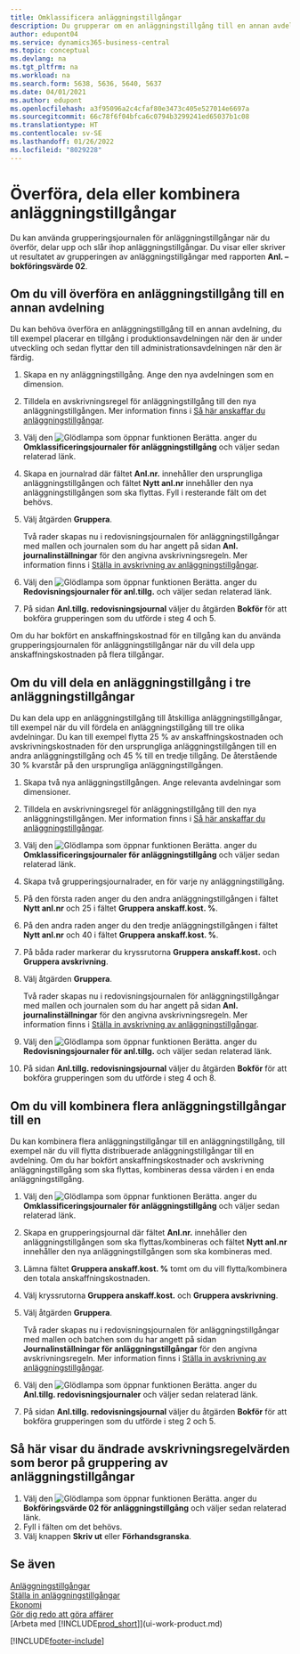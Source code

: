 ```yaml
---
title: Omklassificera anläggningstillgångar
description: Du grupperar om en anläggningstillgång till en annan avdelning om du vill dela och kombinera den med andra anläggningstillgångar.
author: edupont04
ms.service: dynamics365-business-central
ms.topic: conceptual
ms.devlang: na
ms.tgt_pltfrm: na
ms.workload: na
ms.search.form: 5638, 5636, 5640, 5637
ms.date: 04/01/2021
ms.author: edupont
ms.openlocfilehash: a3f95096a2c4cfaf80e3473c405e527014e6697a
ms.sourcegitcommit: 66c78f6f04bfca6c0794b3299241ed65037b1c08
ms.translationtype: HT
ms.contentlocale: sv-SE
ms.lasthandoff: 01/26/2022
ms.locfileid: "8029228"
---
```

# <a name="transfer-split-or-combine-fixed-assets"></a>Överföra, dela eller kombinera anläggningstillgångar

Du kan använda grupperingsjournalen för anläggningstillgångar när du överför, delar upp och slår ihop anläggningstillgångar. Du visar eller skriver ut resultatet av grupperingen av anläggningstillgångar med rapporten **Anl. – bokföringsvärde 02**.

## <a name="to-transfer-a-fixed-asset-to-a-different-department"></a>Om du vill överföra en anläggningstillgång till en annan avdelning

Du kan behöva överföra en anläggningstillgång till en annan avdelning, du till exempel placerar en tillgång i produktionsavdelningen när den är under utveckling och sedan flyttar den till administrationsavdelningen när den är färdig.  

1. Skapa en ny anläggningstillgång. Ange den nya avdelningen som en dimension.  
2. Tilldela en avskrivningsregel för anläggningstillgång till den nya anläggningstillgången. Mer information finns i [Så här anskaffar du anläggningstillgångar](fa-how-acquire.md).
3. Välj den ![Glödlampa som öppnar funktionen Berätta.](media/ui-search/search_small.png "Berätta för mig vad du vill göra") anger du **Omklassificeringsjournaler för anläggningstillgång** och väljer sedan relaterad länk.
4. Skapa en journalrad där fältet **Anl.nr.** innehåller den ursprungliga anläggningstillgången och fältet **Nytt anl.nr** innehåller den nya anläggningstillgången som ska flyttas. Fyll i resterande fält om det behövs.  
5. Välj åtgärden **Gruppera**.

    Två rader skapas nu i redovisningsjournalen för anläggningstillgångar med mallen och journalen som du har angett på sidan **Anl. journalinställningar** för den angivna avskrivningsregeln. Mer information finns i [Ställa in avskrivning av anläggningstillgångar](fa-how-setup-depreciation.md).
6. Välj den ![Glödlampa som öppnar funktionen Berätta.](media/ui-search/search_small.png "Berätta för mig vad du vill göra") anger du **Redovisningsjournaler för anl.tillg.** och väljer sedan relaterad länk.    
7. På sidan **Anl.tillg. redovisningsjournal** väljer du åtgärden **Bokför** för att bokföra grupperingen som du utförde i steg 4 och 5.

Om du har bokfört en anskaffningskostnad för en tillgång kan du använda grupperingsjournalen för anläggningstillgångar när du vill dela upp anskaffningskostnaden på flera tillgångar.  

## <a name="to-split-a-fixed-asset-into-three-fixed-assets"></a>Om du vill dela en anläggningstillgång i tre anläggningstillgångar
Du kan dela upp en anläggningstillgång till åtskilliga anläggningstillgångar, till exempel när du vill fördela en anläggningstillgång till tre olika avdelningar. Du kan till exempel flytta 25 % av anskaffningskostnaden och avskrivningskostnaden för den ursprungliga anläggningstillgången till en andra anläggningstillgång och 45 % till en tredje tillgång. De återstående 30 % kvarstår på den ursprungliga anläggningstillgången.

1. Skapa två nya anläggningstillgången. Ange relevanta avdelningar som dimensioner.  
2. Tilldela en avskrivningsregel för anläggningstillgång till den nya anläggningstillgången. Mer information finns i [Så här anskaffar du anläggningstillgångar](fa-how-acquire.md).
3. Välj den ![Glödlampa som öppnar funktionen Berätta.](media/ui-search/search_small.png "Berätta vad du vill göra") anger du **Omklassificeringsjournaler för anläggningstillgång** och väljer sedan relaterad länk.
4. Skapa två grupperingsjournalrader, en för varje ny anläggningstillgång.
5. På den första raden anger du den andra anläggningstillgången i fältet **Nytt anl.nr** och 25 i fältet **Gruppera anskaff.kost. %**.
6. På den andra raden anger du den tredje anläggningstillgången i fältet **Nytt anl.nr** och 40 i fältet **Gruppera anskaff.kost. %**.
7. På båda rader markerar du kryssrutorna **Gruppera anskaff.kost.** och **Gruppera avskrivning**.  
8. Välj åtgärden **Gruppera**.  

    Två rader skapas nu i redovisningsjournalen för anläggningstillgångar med mallen och journalen som du har angett på sidan **Anl. journalinställningar** för den angivna avskrivningsregeln. Mer information finns i [Ställa in avskrivning av anläggningstillgångar](fa-how-setup-depreciation.md).    
9. Välj den ![Glödlampa som öppnar funktionen Berätta.](media/ui-search/search_small.png "Berätta vad du vill göra") anger du **Redovisningsjournaler för anl.tillg.** och väljer sedan relaterad länk.
10. På sidan **Anl.tillg. redovisningsjournal** väljer du åtgärden **Bokför** för att bokföra grupperingen som du utförde i steg 4 och 8.

## <a name="to-combine-two-fixed-assets-into-one"></a>Om du vill kombinera flera anläggningstillgångar till en

Du kan kombinera flera anläggningstillgångar till en anläggningstillgång, till exempel när du vill flytta distribuerade anläggningstillgångar till en avdelning. Om du har bokfört anskaffningskostnader och avskrivning anläggningstillgång som ska flyttas, kombineras dessa värden i en enda anläggningstillgång.

1. Välj den ![Glödlampa som öppnar funktionen Berätta.](media/ui-search/search_small.png "Berätta vad du vill göra") anger du **Omklassificeringsjournaler för anläggningstillgång** och väljer sedan relaterad länk.
2. Skapa en grupperingsjournal där fältet **Anl.nr.** innehåller den anläggningstillgången som ska flyttas/kombineras och fältet **Nytt anl.nr** innehåller den nya anläggningstillgången som ska kombineras med.
3. Lämna fältet **Gruppera anskaff.kost. %** tomt om du vill flytta/kombinera den totala anskaffningskostnaden.  
4. Välj kryssrutorna **Gruppera anskaff.kost.** och **Gruppera avskrivning**.
5. Välj åtgärden **Gruppera**.

    Två rader skapas nu i redovisningsjournalen för anläggningstillgångar med mallen och batchen som du har angett på sidan **Journalinställningar för anläggningstillgångar** för den angivna avskrivningsregeln. Mer information finns i [Ställa in avskrivning av anläggningstillgångar](fa-how-setup-depreciation.md).   
6. Välj den ![Glödlampa som öppnar funktionen Berätta.](media/ui-search/search_small.png "Berätta vad du vill göra") anger du **Anl.tillg. redovisningsjournaler** och väljer sedan relaterad länk.
7. På sidan **Anl.tillg. redovisningsjournal** väljer du åtgärden **Bokför** för att bokföra grupperingen som du utförde i steg 2 och 5.

## <a name="to-view-changed-depreciation-book-values-due-to-fixed-asset-reclassification"></a>Så här visar du ändrade avskrivningsregelvärden som beror på gruppering av anläggningstillgångar

1. Välj den ![Glödlampa som öppnar funktionen Berätta.](media/ui-search/search_small.png "Berätta vad du vill göra") anger du **Bokföringsvärde 02 för anläggningstillgång** och väljer sedan relaterad länk.
2. Fyll i fälten om det behövs.
3. Välj knappen **Skriv ut** eller **Förhandsgranska**.  

## <a name="see-also"></a>Se även

[Anläggningstillgångar](fa-manage.md)  
[Ställa in anläggningstillgångar](fa-setup.md)  
[Ekonomi](finance.md)  
[Gör dig redo att göra affärer](ui-get-ready-business.md)  
[Arbeta med [!INCLUDE[prod_short](includes/prod_short.md)]](ui-work-product.md)


[!INCLUDE[footer-include](includes/footer-banner.md)]
